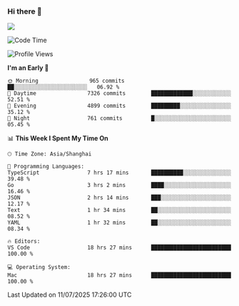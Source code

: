 ### Hi there 👋

<!--
**JJAYCHEN1e/jjaychen1e** is a ✨ _special_ ✨ repository because its `README.md` (this file) appears on your GitHub profile.

Here are some ideas to get you started:

- 🔭 I’m currently working on ...
- 🌱 I’m currently learning ...
- 👯 I’m looking to collaborate on ...
- 🤔 I’m looking for help with ...
- 💬 Ask me about ...
- 📫 How to reach me: ...
- 😄 Pronouns: ...
- ⚡ Fun fact: ...
-->

[![](https://github-readme-stats.vercel.app/api?username=jjaychen1e&show_icons=true)](https://github.com/jjaychen1e/github-readme-stats?count_private=true)

<!--START_SECTION:waka-->
![Code Time](http://img.shields.io/badge/Code%20Time-2%2C114%20hrs%2024%20mins-blue)

![Profile Views](http://img.shields.io/badge/Profile%20Views-1-blue)

**I'm an Early 🐤** 

```text
🌞 Morning                965 commits         ██░░░░░░░░░░░░░░░░░░░░░░░   06.92 % 
🌆 Daytime                7326 commits        █████████████░░░░░░░░░░░░   52.51 % 
🌃 Evening                4899 commits        █████████░░░░░░░░░░░░░░░░   35.12 % 
🌙 Night                  761 commits         █░░░░░░░░░░░░░░░░░░░░░░░░   05.45 % 
```


📊 **This Week I Spent My Time On** 

```text
🕑︎ Time Zone: Asia/Shanghai

💬 Programming Languages: 
TypeScript               7 hrs 17 mins       ██████████░░░░░░░░░░░░░░░   39.48 % 
Go                       3 hrs 2 mins        ████░░░░░░░░░░░░░░░░░░░░░   16.46 % 
JSON                     2 hrs 14 mins       ███░░░░░░░░░░░░░░░░░░░░░░   12.17 % 
Text                     1 hr 34 mins        ██░░░░░░░░░░░░░░░░░░░░░░░   08.52 % 
YAML                     1 hr 32 mins        ██░░░░░░░░░░░░░░░░░░░░░░░   08.34 % 

🔥 Editors: 
VS Code                  18 hrs 27 mins      █████████████████████████   100.00 % 

💻 Operating System: 
Mac                      18 hrs 27 mins      █████████████████████████   100.00 % 
```


 Last Updated on 11/07/2025 17:26:00 UTC
<!--END_SECTION:waka-->
